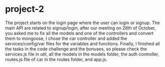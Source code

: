 # project-2
The project starts on the login page where the user can login or signup.
The main API are related to signup/login, after our meeting on 26th of October, you asked me to fix all the models and one of the controllers and convert them to mongoose, I chose the car controller and added the services/config/var files for the variables and functions. Finally, I finished all the tasks in the code challenge and the bonuses, so please check the services.js file in util, all the models in the models folder, the auth controller, routes.js file of car in the routes folder, and app.js.  

